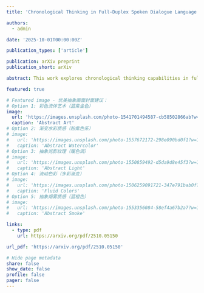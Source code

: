 ```yaml
---
title: 'Chronological Thinking in Full-Duplex Spoken Dialogue Language Models'

authors:
  - admin

date: '2025-10-01T00:00:00Z'

publication_types: ['article']

publication: arXiv preprint
publication_short: arXiv

abstract: This work explores chronological thinking capabilities in full-duplex spoken dialogue language models, enabling more natural and coherent conversational interactions.

featured: true

# Featured image - 优美抽象画面封面建议：
# Option 1: 彩色流体艺术（蓝紫金色）
image:
  url: 'https://images.unsplash.com/photo-1541701494587-cb58502866ab?w=1200&q=80'
  caption: 'Abstract Art'
# Option 2: 渐变水彩质感（粉紫色系）
# image:
#   url: 'https://images.unsplash.com/photo-1557672172-298e090bd0f1?w=1200&q=80'
#   caption: 'Abstract Watercolor'
# Option 3: 抽象光影纹理（暖色调）
# image:
#   url: 'https://images.unsplash.com/photo-1550859492-d5da9d8e45f3?w=1200&q=80'
#   caption: 'Abstract Light'
# Option 4: 流动色彩（多彩渐变）
# image:
#   url: 'https://images.unsplash.com/photo-1506259091721-347e791bab0f?w=1200&q=80'
#   caption: 'Fluid Colors'
# Option 5: 抽象烟雾质感（蓝橙色）
# image:
#   url: 'https://images.unsplash.com/photo-1553356084-58ef4a67b2a7?w=1200&q=80'
#   caption: 'Abstract Smoke'

links:
  - type: pdf
    url: https://arxiv.org/pdf/2510.05150

url_pdf: 'https://arxiv.org/pdf/2510.05150'

# Hide page metadata
share: false
show_date: false
profile: false
pager: false
---
```

